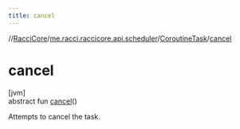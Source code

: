 ```yaml
---
title: cancel
---
```

//[RacciCore](../../../index.html)/[me.racci.raccicore.api.scheduler](../index.html)/[CoroutineTask](index.html)/[cancel](cancel.html)



# cancel



[jvm]\
abstract fun [cancel](cancel.html)()



Attempts to cancel the task.




